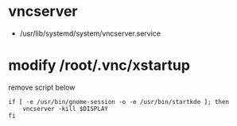 # vncserver
* /usr/lib/systemd/system/vncserver.service

# modify /root/.vnc/xstartup

remove script below
```shell
if [ -e /usr/bin/gnome-session -o -e /usr/bin/startkde ]; then
    vncserver -kill $DISPLAY
fi
```
